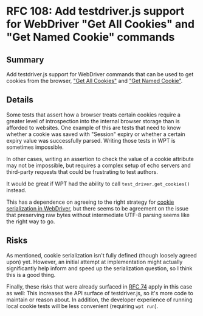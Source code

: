 # RFC 108: Add testdriver.js support for WebDriver "Get All Cookies" and "Get Named Cookie" commands

## Summary

Add testdriver.js support for WebDriver commands that can be used to get cookies from the browser, ["Get All Cookies"](https://w3c.github.io/webdriver/#get-all-cookies) and ["Get Named Cookie"](https://w3c.github.io/webdriver/#get-named-cookie).

## Details

Some tests that assert how a browser treats certain cookies require a greater
level of introspection into the internal browser storage than is afforded to
websites. One example of this are tests that need to know whether a cookie was
saved with "Session" expiry or whether a certain expiry value was successfully
parsed. Writing those tests in WPT is sometimes impossible.

In other cases, writing an assertion to check the value of a cookie attribute
may not be impossible, but requires a complex setup of echo servers and
third-party requests that could be frustrating to test authors.

It would be great if WPT had the ability to call
`test_driver.get_cookies()` instead.

This has a dependence on agreeing to the right strategy for [cookie serialization
in WebDriver](https://github.com/w3c/webdriver/issues/1562), but there seems to
be agreement on the issue that preserving raw bytes without intermediate UTF-8
parsing seems like the right way to go.

## Risks

As mentioned, cookie serialization isn't fully defined (though loosely agreed
upon) yet. However, an initial attempt at implementation might actually
significantly help inform and speed up the serialization question, so I think
this is a good thing.

Finally, these risks that were already surfaced in
[RFC 74](https://github.com/web-platform-tests/rfcs/pull/74) apply in this case
as well:
This increases the API surface of testdriver.js, so it's more code to maintain or reason about.
In addition, the developer experience of running local cookie tests will be less convenient (requiring `wpt run`).


